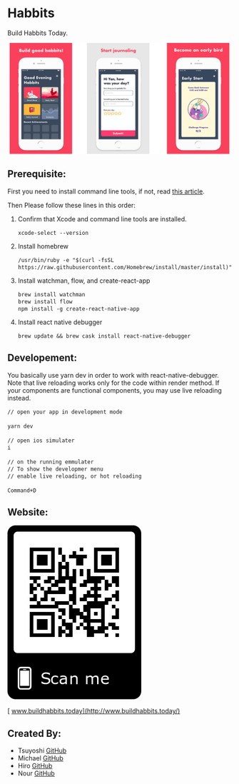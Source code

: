 # Habbits
Build Habbits Today.

![Habbits](./src/images/readme/readme.png)



## Prerequisite:
First you need to install command line tools, if not, read [this article](http://railsapps.github.io/xcode-command-line-tools.html).

Then Please follow these lines in this order:


1. Confirm that Xcode and command line tools are installed.
    ```
    xcode-select --version
    ```


2. Install homebrew
    ```
    /usr/bin/ruby -e "$(curl -fsSL https://raw.githubusercontent.com/Homebrew/install/master/install)"
    ```
3. Install watchman, flow, and create-react-app
    ```
    brew install watchman
    brew install flow
    npm install -g create-react-native-app
    ```

4. Install react native debugger

    ```
    brew update && brew cask install react-native-debugger
    ```

## Developement:

You basically use yarn dev in order to work with react-native-debugger.
Note that live reloading works only for the code within render method.
If your components are functional components, you may use live reloading instead.

    // open your app in development mode

    yarn dev

    // open ios simulater
    i

    // on the running emmulater
    // To show the developmer menu
    // enable live reloading, or hot reloading

    Command+D

## Website:

![QR Code](./src/images/readme/frame.png)

[   www.buildhabbits.today](http://www.buildhabbits.today/)

## Created By:
* Tsuyoshi [GitHub](https://github.com/Akitsuyoshi)
* Michael [GitHub](https://github.com/MAkzent)
* Hiro [GitHub](https://github.com/m0m0i)
* Nour [GitHub](https://github.com/nourbalaha)
